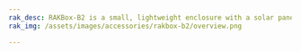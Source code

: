 ```yaml
---
rak_desc: RAKBox-B2 is a small, lightweight enclosure with a solar panel. It is IP67 rated enclosure for outdoor usage.
rak_img: /assets/images/accessories/rakbox-b2/overview.png

---
```


<rk-redirect to="/Product-Categories/Accessories/RAKBox-B2/Overview/" />